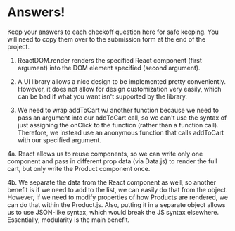 # Answers!
Keep your answers to each checkoff question here for safe keeping. You will need to copy them over to the submission form at the end of the project. 

1. ReactDOM.render renders the specified React component (first argument) into the DOM element specified (second argument).

2. A UI library allows a nice design to be implemented pretty conveniently. However, it does not allow for design customization very easily, which can be bad if what you want isn't supported by the library.

3. We need to wrap addToCart w/ another function because we need to pass an argument into our addToCart call, so we can't use the syntax of just assigning the onClick to the function (rather than a function call). Therefore, we instead use an anonymous function that calls addToCart with our specified argument.

4a.
React allows us to reuse components, so we can write only one component and pass in different prop data (via Data.js) to render the full cart, but only write the Product component once.

4b. We separate the data from the React component as well, so another benefit is if we need to add to the list, we can easily do that from the object. However, if we need to modify properties of how Products are rendered, we can do that within the Product.js. Also, putting it in a separate object allows us to use JSON-like syntax, which would break the JS syntax elsewhere. Essentially, modularity is the main benefit.